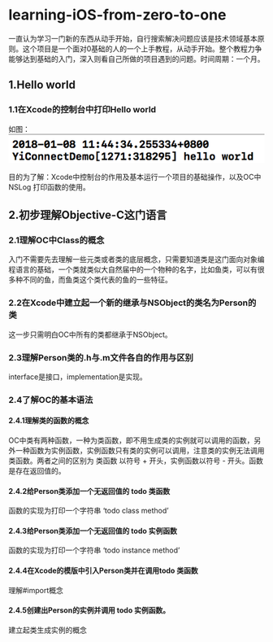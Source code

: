 # learning-iOS-from-zero-to-one
一直认为学习一门新的东西从动手开始，自行搜索解决问题应该是技术领域基本原则。这个项目是一个面对0基础的人的一个上手教程，从动手开始。整个教程力争能够达到基础的入门，深入则看自己所做的项目遇到的问题。时间周期：一个月。

## 1.Hello world

### 1.1在Xcode的控制台中打印Hello world
如图：![](https://raw.githubusercontent.com/Mondaydream/learning-iOS-from-zero-to-one/master/截图/Screen%20Shot%202018-01-08%20at%2011.44.59%20AM.png)

目的为了解：Xcode中控制台的作用及基本运行一个项目的基础操作，以及OC中 NSLog 打印函数的使用。

## 2.初步理解Objective-C这门语言
### 2.1理解OC中Class的概念
入门不需要先去理解一些元类或者类的底层概念，只需要知道类是这门面向对象编程语言的基础，一个类就类似大自然届中的一个物种的名字，比如鱼类，可以有很多种不同的鱼，而鱼类这个类代表的鱼的一些特征。
### 2.2在Xcode中建立起一个新的继承与NSObject的类名为Person的类
这一步只需明白OC中所有的类都继承于NSObject。

### 2.3理解Person类的.h与.m文件各自的作用与区别
interface是接口，implementation是实现。

### 2.4了解OC的基本语法

#### 2.4.1理解类的函数的概念
OC中类有两种函数，一种为类函数，即不用生成类的实例就可以调用的函数，另外一种函数为实例函数，实例函数只有类的实例可以调用，注意类的实例无法调用类函数。两者之间的区别为 类函数 以符号 + 开头，实例函数以符号 - 开头。函数是存在返回值的。

#### 2.4.2给Person类添加一个无返回值的 todo 类函数
函数的实现为打印一个字符串 ‘todo class method’
#### 2.4.3给Person类添加一个无返回值的 todo 实例函数
函数的实现为打印一个字符串 ‘todo instance method’
#### 2.4.4在Xcode的模版中引入Person类并在调用todo 类函数
理解#import概念
#### 2.4.5创建出Person的实例并调用 todo 实例函数。
建立起类生成实例的概念



